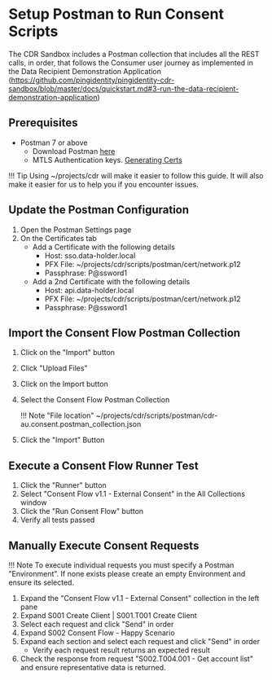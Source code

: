# Setup Postman to Run Consent Scripts

The CDR Sandbox includes a Postman collection that includes all the REST calls, in order, that follows the Consumer user journey as implemented in the Data Recipient Demonstration Application (https://github.com/pingidentity/pingidentity-cdr-sandbox/blob/master/docs/quickstart.md#3-run-the-data-recipient-demonstration-application)

## Prerequisites

- Postman 7 or above
    - Download Postman [here](https://www.postman.com/downloads/)
    - MTLS Authentication keys. [Generating Certs](howtos/howto_generatecerts.md)

!!! Tip
    Using ~/projects/cdr will make it easier to follow this guide. It will also make it easier for us to help you if you encounter issues.

## Update the Postman Configuration

1. Open the Postman Settings page
1. On the Certificates tab
    - Add a Certificate with the following details
         - Host: sso.data-holder.local
         - PFX File: ~/projects/cdr/scripts/postman/cert/network.p12
         - Passphrase: P@ssword1
    - Add a 2nd Certificate with the following details
         - Host: api.data-holder.local
         - PFX File: ~/projects/cdr/scripts/postman/cert/network.p12
         - Passphrase: P@ssword1

## Import the Consent Flow Postman Collection

1. Click on the "Import" button
1. Click "Upload Files"
1. Click on the Import button
1. Select the Consent Flow Postman Collection

    !!! Note "File location"
        ~/projects/cdr/scripts/postman/cdr-au.consent.postman_collection.json

1. Click the "Import" Button

## Execute a Consent Flow Runner Test

1. Click the "Runner" button
1. Select "Consent Flow v1.1 - External Consent" in the All Collections window
1. Click  the "Run Consent Flow" button
1. Verify all tests passed

## Manually Execute Consent Requests

!!! Note
    To execute individual requests you must specify a Postman "Environment". If none exists please create an empty Environment and ensure its selected.

1. Expand the "Consent Flow v1.1 - External Consent" collection in the left pane
1. Expand S001 Create Client | S001.T001 Create Client
1. Select each request and click "Send" in order
1. Expand S002 Consent Flow - Happy Scenario
1. Expand each section and select each request and click "Send" in order
    - Verify each request result returns an expected result
1. Check the response from request "S002.T004.001 - Get account list" and ensure representative data is returned.

